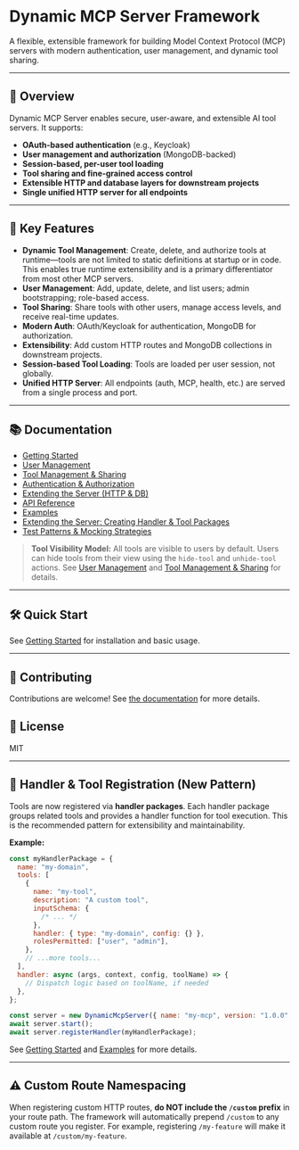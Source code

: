# Dynamic MCP Server Framework

A flexible, extensible framework for building Model Context Protocol (MCP) servers with modern authentication, user management, and dynamic tool sharing.

---

## 🚀 Overview

Dynamic MCP Server enables secure, user-aware, and extensible AI tool servers. It supports:

- **OAuth-based authentication** (e.g., Keycloak)
- **User management and authorization** (MongoDB-backed)
- **Session-based, per-user tool loading**
- **Tool sharing and fine-grained access control**
- **Extensible HTTP and database layers for downstream projects**
- **Single unified HTTP server for all endpoints**

---

## 🌟 Key Features

- **Dynamic Tool Management**: Create, delete, and authorize tools at runtime—tools are not limited to static definitions at startup or in code. This enables true runtime extensibility and is a primary differentiator from most other MCP servers.
- **User Management**: Add, update, delete, and list users; admin bootstrapping; role-based access.
- **Tool Sharing**: Share tools with other users, manage access levels, and receive real-time updates.
- **Modern Auth**: OAuth/Keycloak for authentication, MongoDB for authorization.
- **Extensibility**: Add custom HTTP routes and MongoDB collections in downstream projects.
- **Session-based Tool Loading**: Tools are loaded per user session, not globally.
- **Unified HTTP Server**: All endpoints (auth, MCP, health, etc.) are served from a single process and port.

---

## 📚 Documentation

- [Getting Started](./docs/getting-started.md)
- [User Management](./docs/user-management.md)
- [Tool Management & Sharing](./docs/tool-management.md)
- [Authentication & Authorization](./docs/authentication.md)
- [Extending the Server (HTTP & DB)](./docs/extending.md)
- [API Reference](./docs/api-reference.md)
- [Examples](./docs/examples.md)
- [Extending the Server: Creating Handler & Tool Packages](docs/tool_authoring.md)
- [Test Patterns & Mocking Strategies](docs/test_patterns.md)

> **Tool Visibility Model:**
> All tools are visible to users by default. Users can hide tools from their view using the `hide-tool` and `unhide-tool` actions. See [User Management](./docs/user-management.md) and [Tool Management & Sharing](./docs/tool-management.md) for details.

---

## 🛠️ Quick Start

See [Getting Started](./docs/getting-started.md) for installation and basic usage.

---

## 📝 Contributing

Contributions are welcome! See [the documentation](./docs/) for more details.

## 📄 License

MIT

---

## 🧩 Handler & Tool Registration (New Pattern)

Tools are now registered via **handler packages**. Each handler package groups related tools and provides a handler function for tool execution. This is the recommended pattern for extensibility and maintainability.

**Example:**

```js
const myHandlerPackage = {
  name: "my-domain",
  tools: [
    {
      name: "my-tool",
      description: "A custom tool",
      inputSchema: {
        /* ... */
      },
      handler: { type: "my-domain", config: {} },
      rolesPermitted: ["user", "admin"],
    },
    // ...more tools...
  ],
  handler: async (args, context, config, toolName) => {
    // Dispatch logic based on toolName, if needed
  },
};

const server = new DynamicMcpServer({ name: "my-mcp", version: "1.0.0" });
await server.start();
await server.registerHandler(myHandlerPackage);
```

See [Getting Started](./docs/getting-started.md) and [Examples](./docs/examples.md) for more details.

---

## ⚠️ Custom Route Namespacing

When registering custom HTTP routes, **do NOT include the `/custom` prefix** in your route path. The framework will automatically prepend `/custom` to any custom route you register. For example, registering `/my-feature` will make it available at `/custom/my-feature`.
